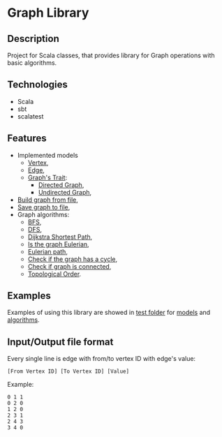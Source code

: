 # Graph Library
## Description
Project for Scala classes, that provides library for Graph operations with basic algorithms.

## Technologies
* Scala
* sbt
* scalatest

## Features
* Implemented models
  * [Vertex](src/main/scala/models/Vertex.scala),
  * [Edge](src/main/scala/models/Edge.scala),
  * [Graph's Trait](src/main/scala/models/TGraph.scala):
    * [Directed Graph](src/main/scala/models/Graph.scala),
    * [Undirected Graph](src/main/scala/models/UndirectedGraph.scala),
* [Build graph from file](src/main/scala/models/GraphBuilder.scala),
* [Save graph to file](src/main/scala/models/GraphBuilder.scala),
* Graph algorithms:
  * [BFS](src/main/scala/algorithms/BFS.scala),
  * [DFS](src/main/scala/algorithms/DFS.scala),
  * [Dijkstra Shortest Path](src/main/scala/algorithms/Dijkstra.scala),
  * [Is the graph Eulerian](src/main/scala/algorithms/Euler.scala),
  * [Eulerian path](src/main/scala/algorithms/Euler.scala),
  * [Check if the graph has a cycle](src/main/scala/algorithms/HaveCycle.scala),
  * [Check if graph is connected](src/main/scala/algorithms/IsConnected.scala),
  * [Topological Order](src/main/scala/algorithms/TopologicalOrder.scala).

## Examples
Examples of using this library are showed in [test folder](src/test/scala/) for [models](src/test/scala/models) and [algorithms](src/test/scala/algorithms).

## Input/Output file format
Every single line is edge with from/to vertex ID with edge's value:
```
[From Vertex ID] [To Vertex ID] [Value]
```
Example:
```
0 1 1
0 2 0
1 2 0
2 3 1
2 4 3
3 4 0
```

